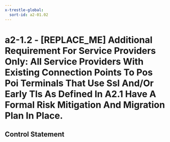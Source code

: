 ```yaml
---
x-trestle-global:
  sort-id: a2-01.02
---
```


# a2-1.2 - \[REPLACE_ME\] Additional Requirement For Service Providers Only: All Service Providers With Existing Connection Points To Pos Poi Terminals That Use Ssl And/Or Early Tls As Defined In A2.1 Have A Formal Risk Mitigation And Migration Plan In Place.

## Control Statement
